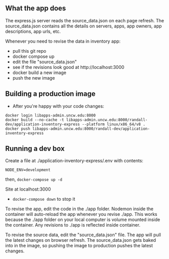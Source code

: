 ## What the app does

The express.js server reads the source_data.json on each page refresh.  The source_data.json contains all the details on servers, apps, app owners, app descriptions, app urls, etc.

Whenever you need to revise the data in inventory app:

  - pull this git repo
  - docker compose up
  - edit the file "source_data.json"
  - see if the revisions look good at http://localhost:3000
  - docker build a new image
  - push the new image

## Building a production image

  - After you're happy with your code changes:
  ```
  docker login libapps-admin.uncw.edu:8000
  docker build --no-cache -t libapps-admin.uncw.edu:8000/randall-dev/application-inventory-express --platform linux/x86_64/v8 .
  docker push libapps-admin.uncw.edu:8000/randall-dev/application-inventory-express
  ```

## Running a dev box


Create a file at ./application-inventory-express/.env with contents: 
```
NODE_ENV=development
```

then, `docker-compose up -d`

  Site at localhost:3000

  - `docker-compose down` to stop it


To revise the app, edit the code in the ./app folder.  Nodemon inside the container will auto-reload the app whenever you revise ./app.  This works because the ./app folder on your local computer is volume mounted inside the container.  Any revisions to ./app is reflected inside container.

To revise the source data, edit the "source_data.json" file.  The app will pull the latest changes on browser refresh.  The source_data.json gets baked into in the image, so pushing the image to production pushes the latest changes.
